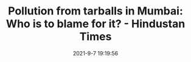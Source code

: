 ---
"title": "Pollution from tarballs in Mumbai: Who is to blame for it? - Hindustan Times"
"date": "2021-9-7 19:19:56"
"feed_name": "GOOGLENEWS"
"feed_website": "https://news.google.com/search?q=drilling%2Bincident&hl=en-US&gl=US&ceid=US:en"
"feed_rss": "https://news.google.com/rss/search?q=drilling%2Bincident&hl=en-US&gl=US&ceid=US:en"
"link": "https://www.hindustantimes.com/cities/mumbai-news/pollution-from-tarballs-in-mumbai-who-is-to-blame-for-it-101631042397217.html"
"file": "_posts/2021-9-7-19-19-56_GOOGLENEWS_ddd207759fba62003bd64a3209be9ac657872168.md"
"accident": "1"
"drilling": "0"
"dead": "0"
"injured": "0"
---